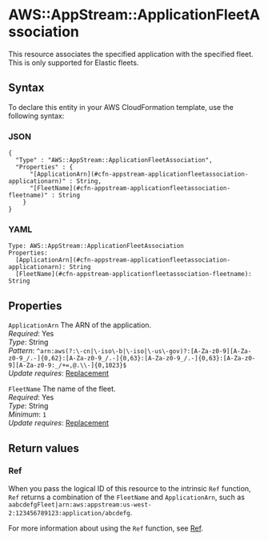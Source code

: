 # AWS::AppStream::ApplicationFleetAssociation<a name="aws-resource-appstream-applicationfleetassociation"></a>

This resource associates the specified application with the specified fleet\. This is only supported for Elastic fleets\.

## Syntax<a name="aws-resource-appstream-applicationfleetassociation-syntax"></a>

To declare this entity in your AWS CloudFormation template, use the following syntax:

### JSON<a name="aws-resource-appstream-applicationfleetassociation-syntax.json"></a>

```
{
  "Type" : "AWS::AppStream::ApplicationFleetAssociation",
  "Properties" : {
      "[ApplicationArn](#cfn-appstream-applicationfleetassociation-applicationarn)" : String,
      "[FleetName](#cfn-appstream-applicationfleetassociation-fleetname)" : String
    }
}
```

### YAML<a name="aws-resource-appstream-applicationfleetassociation-syntax.yaml"></a>

```
Type: AWS::AppStream::ApplicationFleetAssociation
Properties:
  [ApplicationArn](#cfn-appstream-applicationfleetassociation-applicationarn): String
  [FleetName](#cfn-appstream-applicationfleetassociation-fleetname): String
```

## Properties<a name="aws-resource-appstream-applicationfleetassociation-properties"></a>

`ApplicationArn` <a name="cfn-appstream-applicationfleetassociation-applicationarn"></a>
The ARN of the application\.  
_Required_: Yes  
_Type_: String  
_Pattern_: `^arn:aws(?:\-cn|\-iso\-b|\-iso|\-us\-gov)?:[A-Za-z0-9][A-Za-z0-9_/.-]{0,62}:[A-Za-z0-9_/.-]{0,63}:[A-Za-z0-9_/.-]{0,63}:[A-Za-z0-9][A-Za-z0-9:_/+=,@.\\-]{0,1023}$`  
_Update requires_: [Replacement](https://docs.aws.amazon.com/AWSCloudFormation/latest/UserGuide/using-cfn-updating-stacks-update-behaviors.html#update-replacement)

`FleetName` <a name="cfn-appstream-applicationfleetassociation-fleetname"></a>
The name of the fleet\.  
_Required_: Yes  
_Type_: String  
_Minimum_: `1`  
_Update requires_: [Replacement](https://docs.aws.amazon.com/AWSCloudFormation/latest/UserGuide/using-cfn-updating-stacks-update-behaviors.html#update-replacement)

## Return values<a name="aws-resource-appstream-applicationfleetassociation-return-values"></a>

### Ref<a name="aws-resource-appstream-applicationfleetassociation-return-values-ref"></a>

When you pass the logical ID of this resource to the intrinsic `Ref` function, `Ref` returns a combination of the `FleetName` and `ApplicationArn`, such as `aabcdefgFleet|arn:aws:appstream:us-west-2:123456789123:application/abcdefg`\.

For more information about using the `Ref` function, see [Ref](https://docs.aws.amazon.com/AWSCloudFormation/latest/UserGuide/intrinsic-function-reference-ref.html)\.
